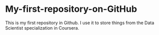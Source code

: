 # My-first-repository-on-GitHub

This is my first repository in Github. 
I use it to store things from the Data Scientist specialization in Coursera.
